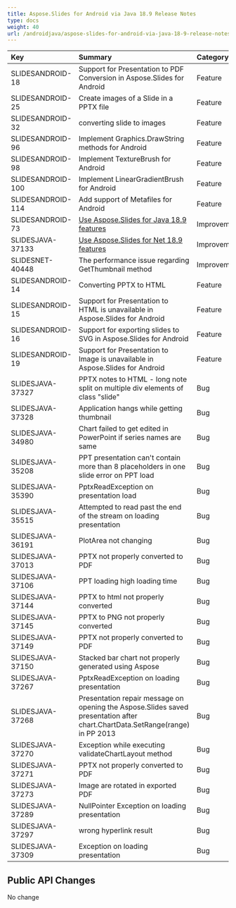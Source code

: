```yaml
---
title: Aspose.Slides for Android via Java 18.9 Release Notes
type: docs
weight: 40
url: /androidjava/aspose-slides-for-android-via-java-18-9-release-notes/
---
```


|**Key**|**Summary**|**Category**|
| :- | :- | :- |
|SLIDESANDROID-18|Support for Presentation to PDF Conversion in Aspose.Slides for Android|Feature|
|SLIDESANDROID-25|Create images of a Slide in a PPTX file|Feature|
|SLIDESANDROID-32|converting slide to images|Feature|
|SLIDESANDROID-96|Implement Graphics.DrawString methods for Android|Feature|
|SLIDESANDROID-98|Implement TextureBrush for Android|Feature|
|SLIDESANDROID-100|Implement LinearGradientBrush for Android|Feature|
|SLIDESANDROID-114|Add support of Metafiles for Android|Feature|
|SLIDESANDROID-73|[Use Aspose.Slides for Java 18.9 features](/slides/java/aspose-slides-for-java-18-9-release-notes/)|Improvement|
|SLIDESJAVA-37133|[Use Aspose.Slides for Net 18.9 features](https://docs.aspose.com/display/slidesnet/Aspose.Slides+for+.NET+18.9+Release+Notes)|Improvement|
|SLIDESNET-40448|The performance issue regarding GetThumbnail method|Improvement|
|SLIDESANDROID-14|Converting PPTX to HTML|Feature|
|SLIDESANDROID-15|Support for Presentation to HTML is unavailable in Aspose.Slides for Android|Feature|
|SLIDESANDROID-16|Support for exporting slides to SVG in Aspose.Slides for Android|Feature|
|SLIDESANDROID-19|Support for Presentation to Image is unavailable in Aspose.Slides for Android|Feature|
|SLIDESJAVA-37327|PPTX notes to HTML - long note split on multiple div elements of class "slide"|Bug|
|SLIDESJAVA-37328|Application hangs while getting thumbnail|Bug|
|SLIDESJAVA-34980|Chart failed to get edited in PowerPoint if series names are same|Bug|
|SLIDESJAVA-35208|PPT presentation can't contain more than 8 placeholders in one slide error on PPT load|Bug|
|SLIDESJAVA-35390|PptxReadException on presentation load|Bug|
|SLIDESJAVA-35515|Attempted to read past the end of the stream on loading presentation|Bug|
|SLIDESJAVA-36191|PlotArea not changing|Bug|
|SLIDESJAVA-37013|PPTX not properly converted to PDF|Bug|
|SLIDESJAVA-37106|PPT loading high loading time|Bug|
|SLIDESJAVA-37144|PPTX to html not properly converted|Bug|
|SLIDESJAVA-37145|PPTX to PNG not properly converted|Bug|
|SLIDESJAVA-37149|PPTX not properly converted to PDF|Bug|
|SLIDESJAVA-37150|Stacked bar chart not properly generated using Aspose|Bug|
|SLIDESJAVA-37267|PptxReadException on loading presentation|Bug|
|SLIDESJAVA-37268|Presentation repair message on opening the Aspose.Slides saved presentation after chart.ChartData.SetRange(range) in PP 2013|Bug|
|SLIDESJAVA-37270|Exception while executing validateChartLayout method|Bug|
|SLIDESJAVA-37271|PPTX not properly converted to PDF|Bug|
|SLIDESJAVA-37273|Image are rotated in exported PDF|Bug|
|SLIDESJAVA-37289|NullPointer Exception on loading presentation|Bug|
|SLIDESJAVA-37297|wrong hyperlink result|Bug|
|SLIDESJAVA-37309|Exception on loading presentation|Bug|
## **Public API Changes**
No change
